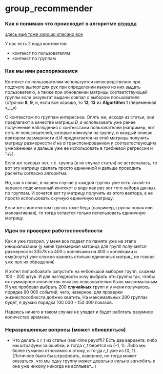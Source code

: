 # group_recommender
### Как я понимаю что происходит в алгоритме [отсюда](https://arxiv.org/pdf/1003.0146.pdf)
[здесь ещё тоже хорошо описано все](http://john-maxwell.com/post/2017-03-17/)

У нас есть 2 вида контекстов:
* контекст по пользователям
* контекст по группам 

### Как мы ими распоряжаемся

Контекст по пользователям используется непосредственно при подсчете *выплат* для рук при определении какую из них выдать пользователю, а также при обновлении матрицы соответствующей группы если результат выдачи совпал с выбором пользователя (строчки **8**, **9**, и, если все хорошо, то **12**, **13** из **Algortithm 1** (переменная x_t_a)

С контекстом по группам интереснее. Опять же, исходя из статьи, они предлагают в качестве матрицы *D_a* использовать уже ранее полученные наблюдения с контекстами пользователей (например, вот есть *m* пользователей, которые кликнули на группу, и каждый описан вектором размерности *d*.И предлагается из этой матрицы получить матрицу размерности *d* на *d* транспонированием и соответвствующим умножением и дальше уже ее использовать в гребневой регрессии и т.д.).

Если же таковых нет, т.е. группа (в их случае статья) не встречалась, то вот эту матрицу сделать просто единичной и дальше проводить расчёты согласно алгоритма. 

Но, как я понял, в нашем случае у каждой группы уже есть какой-то заранее подсчитанный контекст в виде как раз вот того набора данных по группам. И хочется вот ту матрицу получить из этого вектора, а не просто использовать скучную единичную матрицу. 

Если же с контекстом группы тоже беда (например, группа новая или малоактивная), то тогда остается только использовать единичную матрицу.

### Идеи по проверке работоспособности

Как я уже говорил, у меня все подает по памяти уже на этапе инициализации (у меня трехмерная матрица для групп получается размерности 33578 на 400 с копейками на 400 с копейками и ему(ноуту) уже сложно хранить столько единичных матриц, не говоря уже про их обращения)

Я хотел попробоавать запустить на небольшой выборке групп, скажем 100 - 200 штук. И для наглядности хочу выбрать эти группы так, чтобы их суммарное количество показов пользователям было максимальным. Я уже пробовал выбрать 200 **случайных** групп и у меня получалось порядка 60 000 событий, чего, наверное, для проверки жизнеспособности должно хватить. На максимальных 200 группах будет, я думаю порядка 100 000 - 150 000 показов.

Надеюсь ничего в таком случае не упадет и будет работать разумное количество времени.


### Неразрешенные вопросы (может обновляться)

* Что делать с *r_t* из статьи (real-time payoff)? Есть два варианта: либо мы штрафуем за ошибки, и тогда *r_t* берется из {-1, 1}. Либо мы более гуманно относимся к этому, и тогда *r_t* уже из {0, 1}. (Логичнее было бы штрафовать, наверное, но тогда может оказаться, что мы одну группу может довольно сильно *загнобить* и она уже никому никогда не всплывет...)
